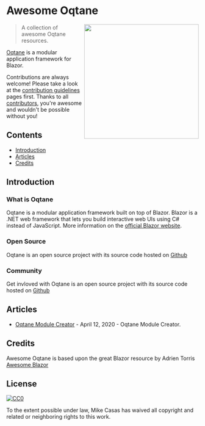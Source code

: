 # Awesome Oqtane
[<img src="https://github.com/oqtane/framework/blob/master/oqtane.png?raw=true" align="right" width="300">](https://oqtane.org)


> A collection of awesome Oqtane resources.

[Oqtane](https://oqtane.org) is a modular application framework for Blazor.

Contributions are always welcome! Please take a look at the [contribution guidelines](https://github.com/mikecasas/awesome-oqtane/blob/master/CONTRIBUTING.md) pages first. Thanks to all [contributors](https://github.com/mikecasas/awesome-oqtane/graphs/contributors), you're awesome and wouldn't be possible without you!


## Contents
* [Introduction](#introduction)
* [Articles](#articles)
* [Credits](#credits)


## Introduction

### What is Oqtane
Oqtane is a modular application framework built on top of Blazor. Blazor is a .NET web framework that lets you build interactive web UIs using C# instead of JavaScript. More information on the [official Blazor website](https://blazor.net).

### Open Source
Oqtane is an open source project with its source code hosted on [Github](https://github.com/oqtane/oqtane.framework)


### Community
Get invloved with Oqtane is an open source project with its source code hosted on [Github](https://github.com/oqtane/oqtane.framework)


## Articles
* [Oqtane Module Creator](http://blazorhelpwebsite.com/Blog/tabid/61/EntryId/4374/Oqtane-Module-Creator.aspx) - April 12, 2020 - Oqtane Module Creator.


## Credits
Awesome Oqtane is based upon the great Blazor resource by Adrien Torris [Awesome Blazor](https://github.com/AdrienTorris/awesome-blazor)


## License

[![CC0](http://mirrors.creativecommons.org/presskit/buttons/88x31/svg/cc-zero.svg)](https://creativecommons.org/publicdomain/zero/1.0/)

To the extent possible under law, Mike Casas has waived all copyright and related or neighboring rights to this work.
